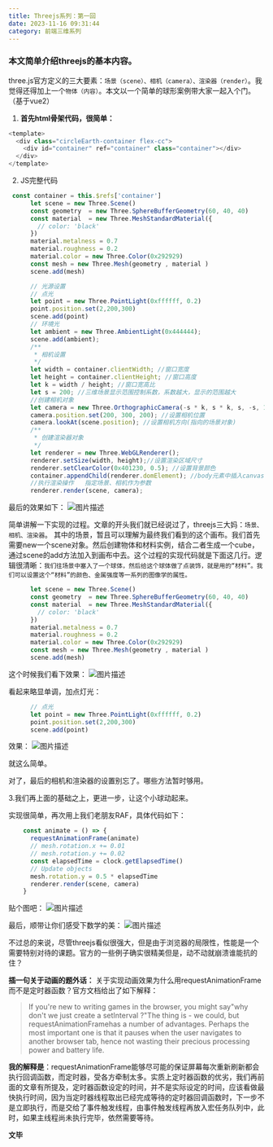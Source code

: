 ```yaml
---
title: Threejs系列：第一回
date: 2023-11-16 09:31:44
category: 前端三维系列
---
```


### 本文简单介绍threejs的基本内容。

three.js官方定义的三大要素：`场景（scene）、相机（camera）、渲染器（render）`。我觉得还得加上一个`物体（内容）`。本文以一个简单的球形案例带大家一起入个门。（基于vue2）

1. **首先html骨架代码，很简单：**
```javascript
<template>
  <div class="circleEarth-container flex-cc">
    <div id="container" ref="container" class="container"></div>
  </div>
</template>
```

2. JS完整代码

```javascript
 const container = this.$refs['container']      
      let scene = new Three.Scene()
      const geometry  = new Three.SphereBufferGeometry(60, 40, 40)
      const material  = new Three.MeshStandardMaterial({
        // color: 'black'
      })
      material.metalness = 0.7
      material.roughness = 0.2
      material.color = new Three.Color(0x292929)
      const mesh = new Three.Mesh(geometry , material )
      scene.add(mesh)

      // 光源设置
      // 点光
      let point = new Three.PointLight(0xffffff, 0.2)
      point.position.set(2,200,300)
      scene.add(point)
      // 环境光
      let ambient = new Three.AmbientLight(0x444444);
      scene.add(ambient);
      /**
       * 相机设置
       */
      let width = container.clientWidth; //窗口宽度
      let height = container.clientHeight; //窗口高度
      let k = width / height; //窗口宽高比
      let s = 200; //三维场景显示范围控制系数，系数越大，显示的范围越大
      //创建相机对象
      let camera = new Three.OrthographicCamera(-s * k, s * k, s, -s, 1, 1000);
      camera.position.set(200, 300, 200); //设置相机位置
      camera.lookAt(scene.position); //设置相机方向(指向的场景对象)
      /**
       * 创建渲染器对象
       */
      let renderer = new Three.WebGLRenderer();
      renderer.setSize(width, height);//设置渲染区域尺寸
      renderer.setClearColor(0x401230, 0.5); //设置背景颜色
      container.appendChild(renderer.domElement); //body元素中插入canvas对象
      //执行渲染操作   指定场景、相机作为参数
      renderer.render(scene, camera); 
```

最后的效果如下：
<img src="/img/threejs1_1.jpg" alt="图片描述">

简单讲解一下实现的过程。文章的开头我们就已经说过了，threejs三大妈：`场景、相机、渲染器`。
其中的场景，暂且可以理解为最终我们看到的这个画布。我们首先需要new一个scene对象。然后创建物体和材料实例，结合二者生成一个cube，通过scene的add方法加入到画布中去。这个过程的实现代码就是下面这几行。逻辑很清晰：`我们往场景中塞入了一个球体，然后给这个球体做了点装饰，就是用的“材料”。我们可以设置这个“材料”的颜色、金属强度等一系列的图像学的属性。`

```javascript
      let scene = new Three.Scene()
      const geometry  = new Three.SphereBufferGeometry(60, 40, 40)
      const material  = new Three.MeshStandardMaterial({
        // color: 'black'
      })
      material.metalness = 0.7
      material.roughness = 0.2
      material.color = new Three.Color(0x292929)
      const mesh = new Three.Mesh(geometry , material )
      scene.add(mesh)
```
这个时候我们看下效果：
<img src="/img/threejs1_2.jpg" alt="图片描述">

看起来略显单调，加点灯光：
```javascript
      // 点光
      let point = new Three.PointLight(0xffffff, 0.2)
      point.position.set(2,200,300)
      scene.add(point)
```

效果：
<img src="/img/threejs1_3.jpg" alt="图片描述">

就这么简单。

对了，最后的相机和渲染器的设置别忘了。哪些方法暂时够用。

3.我们再上面的基础之上，更进一步，让这个小球动起来。

实现很简单，再次用上我们老朋友RAF，具体代码如下：

```javascript
    const animate = () => {
      requestAnimationFrame(animate)
      // mesh.rotation.x += 0.01
      // mesh.rotation.y += 0.02
      const elapsedTime = clock.getElapsedTime()
      // Update objects
      mesh.rotation.y = 0.5 * elapsedTime
      renderer.render(scene, camera)
    }
```

贴个图吧：
<img src="/img/threejs1_4.jpg" alt="图片描述">

最后，顺带让你们感受下数学的美：
<img src="/img/threejs1_5.jpg" alt="图片描述">


不过总的来说，尽管threejs看似很强大，但是由于浏览器的局限性，性能是一个需要特别对待的课题。官方的一些例子确实很精美但是，动不动就崩溃谁能抗的住？

**插一句关于动画的题外话：**
关于实现动画效果为什么用requestAnimationFrame而不是定时器函数？官方文档给出了如下解释：
> If you're new to writing games in the browser, you might say"why don't we just create a setInterval ?"The thing is - we could, but requestAnimationFramehas a number of advantages. Perhaps the most important one is that it pauses when the user navigates to another browser tab, hence not wasting their precious processing power and battery life.

**我的解释是**：requestAnimationFrame能够尽可能的保证屏幕每次重新刷新都会执行回调函数，而定时器，受各方牵制太多。实质上定时器函数的优劣，我们再前面的文章有所提及，定时器函数设定的时间，并不是实际设定的时间，应该看做最快执行时间，因为当定时器线程取出已经完成等待的定时器回调函数时，下一步不是立即执行，而是交给了事件触发线程，由事件触发线程再放入宏任务队列中，此时，如果主线程尚未执行完毕，依然需要等待。

**文毕**

